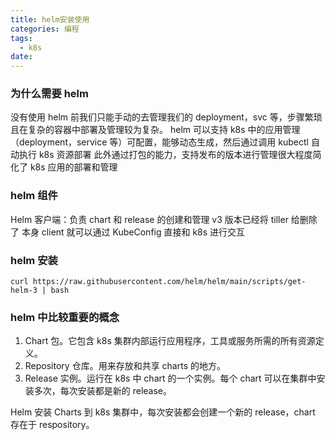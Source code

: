 ```yaml
---
title: helm安装使用
categories: 编程
tags:
  - k8s
date: 
---
```


### 为什么需要 helm

没有使用 helm 前我们只能手动的去管理我们的 deployment，svc 等，步骤繁琐且在复杂的容器中部署及管理较为复杂。
helm 可以支持 k8s 中的应用管理（deployment，service 等）可配置，能够动态生成，然后通过调用 kubectl 自动执行 k8s 资源部署
此外通过打包的能力，支持发布的版本进行管理很大程度简化了 k8s 应用的部署和管理

### helm 组件

Helm 客户端：负责 chart 和 release 的创建和管理
v3 版本已经将 tiller 给删除了
本身 client 就可以通过 KubeConfig 直接和 k8s 进行交互

### helm 安装

```shell
curl https://raw.githubusercontent.com/helm/helm/main/scripts/get-helm-3 | bash
```

### helm 中比较重要的概念

1. Chart 包。它包含 k8s 集群内部运行应用程序，工具或服务所需的所有资源定义。
2. Repository 仓库。用来存放和共享 charts 的地方。
3. Release 实例。运行在 k8s 中 chart 的一个实例。每个 chart 可以在集群中安装多次，每次安装都是新的 release。

Helm 安装 Charts 到 k8s 集群中，每次安装都会创建一个新的 release，chart 存在于 respository。
